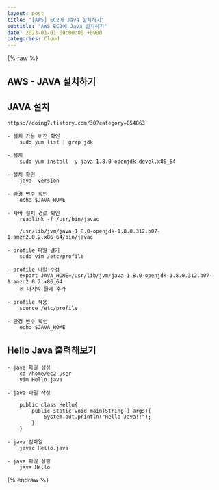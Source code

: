 ```yaml
---  
layout: post  
title: "[AWS] EC2에 Java 설치하기"  
subtitle: "AWS EC2에 Java 설치하기"  
date: 2023-01-01 00:00:00 +0900  
categories: Cloud  
---  
```

{% raw %}  
## AWS - JAVA 설치하기  
  
## JAVA 설치  
	https://doing7.tistory.com/30?category=854863  
  
	- 설치 가능 버전 확인  
		sudo yum list | grep jdk  
  
	- 설치  
		sudo yum install -y java-1.8.0-openjdk-devel.x86_64  
  
	- 설치 확인  
		java -version  
  
	- 환경 변수 확인  
		echo $JAVA_HOME  
  
	- 자바 설치 경로 확인  
		readlink -f /usr/bin/javac  
  
		/usr/lib/jvm/java-1.8.0-openjdk-1.8.0.312.b07-1.amzn2.0.2.x86_64/bin/javac  
  
	- profile 파일 열기  
		sudo vim /etc/profile  
  
	- profile 파일 수정  
		export JAVA_HOME=/usr/lib/jvm/java-1.8.0-openjdk-1.8.0.312.b07-1.amzn2.0.2.x86_64  
		※ 마지막 줄에 추가  
  
	- profile 적용  
		source /etc/profile  
  
	- 환경 변수 확인  
		echo $JAVA_HOME  
  
## Hello Java 출력해보기  
  
	- java 파일 생성  
		cd /home/ec2-user  
		vim Hello.java  
  
	- java 파일 작성  
  
		public class Hello{  
			public static void main(String[] args){  
				System.out.println("Hello Java!!");  
			}  
		}  
  
	- java 컴파일  
		javac Hello.java  
  
	- java 파일 실행  
		java Hello                                                                                                                                                                                                                                                                                                                                                                                                                                                                                                                                                                                                                                                                                                                                                                                                                                                                                                                                                                                    
{% endraw %}